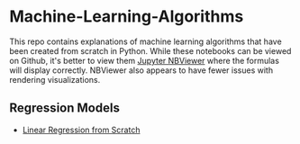 # Machine-Learning-Algorithms

This repo contains explanations of machine learning algorithms that have been created from scratch in Python. While these notebooks can be viewed on Github, it's better to view them [Jupyter NBViewer](https://nbviewer.jupyter.org/) where the formulas will display correctly. NBViewer also appears to have fewer issues with rendering visualizations. 


## Regression Models

* [Linear Regression from Scratch](https://nbviewer.jupyter.org/github/hjhuney/Machine-Learning-Algorithms/blob/master/Linear-Regression/Linear_Regression_Ames_Housing.ipynb)

